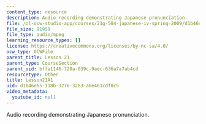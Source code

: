```yaml
---
content_type: resource
description: Audio recording demonstrating Japanese pronunciation.
file: /ol-ocw-studio-app/courses/21g-504-japanese-iv-spring-2009/d1b46e65118b32763283a6e461cdf0c5_Lesson21A1.mp3
file_size: 91959
file_type: audio/mpeg
learning_resource_types: []
license: https://creativecommons.org/licenses/by-nc-sa/4.0/
ocw_type: OCWFile
parent_title: Lesson 21
parent_type: CourseSection
parent_uid: bffa1146-720a-039c-9aec-636a7a7ab4cd
resourcetype: Other
title: Lesson21A1
uid: d1b46e65-118b-3276-3283-a6e461cdf0c5
video_metadata:
  youtube_id: null
---
```

Audio recording demonstrating Japanese pronunciation.